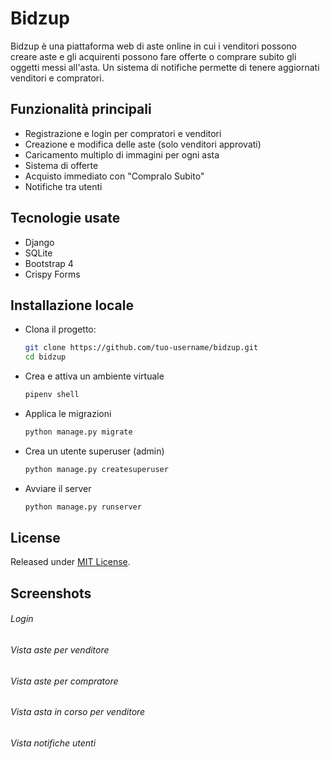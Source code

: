 # Bidzup 

Bidzup è una piattaforma web di aste online in cui i venditori possono creare aste e gli acquirenti possono fare offerte o comprare subito gli oggetti messi all'asta. 
Un sistema di notifiche permette di tenere aggiornati venditori e compratori.

## Funzionalità principali

- Registrazione e login per compratori e venditori
- Creazione e modifica delle aste (solo venditori approvati)
- Caricamento multiplo di immagini per ogni asta
- Sistema di offerte
- Acquisto immediato con "Compralo Subito"
- Notifiche tra utenti

## Tecnologie usate

- Django
- SQLite 
- Bootstrap 4
- Crispy Forms



## Installazione locale

- Clona il progetto:   
   ```bash
   git clone https://github.com/tuo-username/bidzup.git
   cd bidzup

- Crea e attiva un ambiente virtuale
    ```bash
    pipenv shell 

- Applica le migrazioni
    ```bash
    python manage.py migrate    

- Crea un utente superuser (admin)
    ```bash
    python manage.py createsuperuser

- Avviare il server
    ```bash
    python manage.py runserver


## License
Released under [MIT License](LICENSE.txt).
## Screenshots
###### Login


###### Vista aste per venditore

###### Vista aste per compratore

###### Vista asta in corso per venditore

###### Vista notifiche utenti
